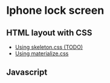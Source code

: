 # Iphone lock screen

## HTML layout with CSS

 * [Using skeleton.css (TODO)](#)
 * [Using materialize.css](http://codepen.io/stephanebachelier/pen/ZGWREJ)

## Javascript
